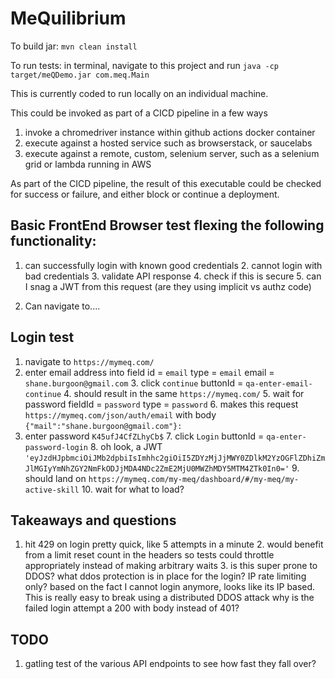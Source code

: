 # MeQuilibrium 

To build jar: `mvn clean install`

To run tests:  in terminal, navigate to this project and run `java -cp target/meQDemo.jar com.meq.Main`

This is currently coded to run locally on an individual machine.

This could be invoked as part of a CICD pipeline in a few ways
1. invoke a chromedriver instance within github actions docker container
2. execute against a hosted service such as browserstack, or saucelabs
3. execute against a remote, custom, selenium server, such as a selenium grid or lambda running in AWS

As part of the CICD pipeline, the result of this executable could be checked for success or failure, and either block or continue a deployment.


## Basic FrontEnd  Browser test flexing the following functionality:

1. can successfully login with known good credentials
   2. cannot login with bad credentials
      3. validate API response
      4. check if this is secure 
      5. can I snag a JWT from this request (are they using implicit vs authz code)


2. Can navigate to....



## Login test

1. navigate to `https://mymeq.com/`
2. enter email address into field id = `email` type = `email` email = `shane.burgoon@gmail.com`
   3. click `continue` buttonId = `qa-enter-email-continue`
   4. should result in the same `https://mymeq.com/`
   5. wait for password fieldId = `password` type = `password`
      6. makes this request `https://mymeq.com/json/auth/email` with body `{"mail":"shane.burgoon@gmail.com"}:`
6. enter password `K45ufJ4CfZLhyCb$`
   7. click `Login` buttonId = `qa-enter-password-login`
   8. oh look, a JWT `'eyJzdHJpbmciOiJMb2dpbiIsImhhc2giOiI5ZDYzMjJjMWY0ZDlkM2YzOGFlZDhiZmJlMGIyYmNhZGY2NmFkODJjMDA4NDc2ZmE2MjU0MWZhMDY5MTM4ZTk0In0='`
   9. should land on `https://mymeq.com/my-meq/dashboard/#/my-meq/my-active-skill`
   10. wait for what to load?


## Takeaways and questions

1. hit 429 on login pretty quick, like 5 attempts in a minute
   2. would benefit from a limit reset count in the headers so tests could throttle appropriately instead of making arbitrary waits
   3. is this super prone to DDOS? what ddos protection is in place for the login? IP rate limiting only?
      based on the fact I cannot login anymore, looks like its IP based. This is really easy to break using a distributed DDOS attack
      why is the failed login attempt a 200 with body instead of 401?

## TODO

1. gatling test of the various API endpoints to see how fast they fall over?